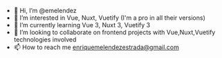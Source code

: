- 👋 Hi, I’m @emelendez
- 👀 I’m interested in Vue, Nuxt, Vuetify (I'm a pro in all their versions)
- 🌱 I’m currently learning Vue 3, Nuxt 3, Vuetify 3
- 💞️ I’m looking to collaborate on frontend projects with Vue,Nuxt,Vuetify technologies involved
- 📫 How to reach me enriquemelendezestrada@gmail.com
